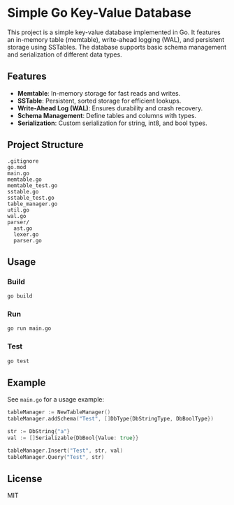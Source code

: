 # Simple Go Key-Value Database

This project is a simple key-value database implemented in Go. It features an in-memory table (memtable), write-ahead logging (WAL), and persistent storage using SSTables. The database supports basic schema management and serialization of different data types.

## Features

- **Memtable**: In-memory storage for fast reads and writes.
- **SSTable**: Persistent, sorted storage for efficient lookups.
- **Write-Ahead Log (WAL)**: Ensures durability and crash recovery.
- **Schema Management**: Define tables and columns with types.
- **Serialization**: Custom serialization for string, int8, and bool types.

## Project Structure

```
.gitignore
go.mod
main.go
memtable.go
memtable_test.go
sstable.go
sstable_test.go
table_manager.go
util.go
wal.go
parser/
  ast.go
  lexer.go
  parser.go
```

## Usage

### Build

```sh
go build
```

### Run

```sh
go run main.go
```

### Test

```sh
go test
```

## Example

See `main.go` for a usage example:

```go
tableManager := NewTableManager()
tableManager.addSchema("Test", []DbType{DbStringType, DbBoolType})

str := DbString{"a"}
val := []Serializable{DbBool{Value: true}}

tableManager.Insert("Test", str, val)
tableManager.Query("Test", str)
```

## License

MIT